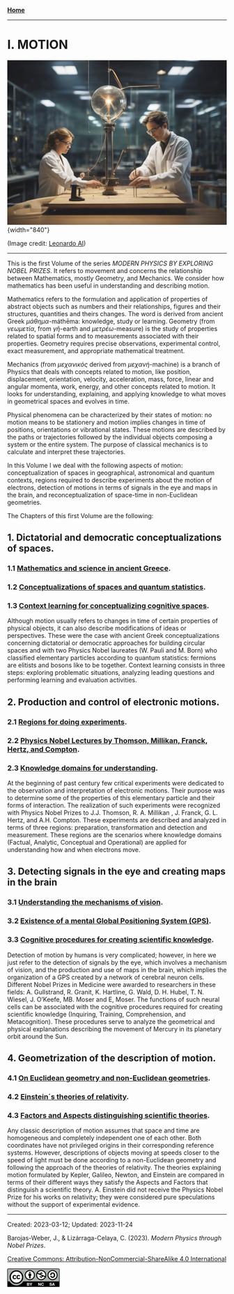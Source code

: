 
[**Home**](../index.md)

***

# I. MOTION

![Motion](../figs/Leonardo_Diffusion_Motion.jpg){width="840"}

(Image credit: [Leonardo AI](https://leonardo.ai/))

***

This is the first Volume of the series _MODERN PHYSICS BY EXPLORING NOBEL PRIZES_. It refers to movement and concerns the relationship between Mathematics, mostly Geometry, and Mechanics. We consider how mathematics has been useful in understanding and describing motion.

Mathematics refers to the formulation and application of properties of abstract objects such as numbers and their relationships, figures and their structures, quantities and theirs changes. The word is derived from ancient Greek _μάθημα_-máthēma: knowledge, study or  learning.  Geometry (from _γεωμετία_, from _γῆ_-earth and _μετρέω_-measure) is the study of properties related to spatial forms and to measurements associated with their properties. Geometry requires precise observations, experimental control, exact measurement, and appropriate mathematical treatment. 

Mechanics (from _μεχανικός_ derived from _μεχανή_-machine) is a branch of Physics that deals with concepts related to motion, like position, displacement, orientation, velocity, acceleration, mass, force, linear and angular momenta, work, energy, and other concepts related to motion. It looks for understanding, explaining, and applying knowledge to what moves in geometrical spaces and evolves in time.

Physical phenomena can be characterized by their states of motion: no motion means to be stationery and motion implies changes in time of positions, orientations or vibrational states. These motions are described by the paths or trajectories followed by the individual objects composing a system or the entire system. The purpose of classical mechanics is to calculate and interpret these trajectories.

In this Volume I we deal with the following aspects of motion: conceptualization of spaces in geographical, astronomical and quantum contexts, regions required to describe experiments about the motion of electrons, detection of motions in terms of signals in the eye and maps in the brain, and reconceptualization of space-time in non-Euclidean geometries.

The Chapters of this first Volume are the following:


## 1. Dictatorial and democratic conceptualizations of spaces.</strong>

### 1.1 [Mathematics and science in ancient Greece](./vol-I-chap-1-sect-1.md).

### 1.2 [Conceptualizations of spaces and quantum statistics](./vol-I-chap-1-sect-2.md).

### 1.3 [Context learning for conceptualizing cognitive spaces](./vol-I-chap-1-sect-3.md).

Although motion usually refers to changes in time of certain properties of physical objects, it can also describe modifications of ideas or perspectives. These were the case with ancient Greek conceptualizations concerning dictatorial or democratic approaches for building circular spaces and with two Physics Nobel laureates (W. Pauli and M. Born) who classified elementary particles according to quantum statistics: fermions are elitists and bosons like to be together. Context learning consists in three steps: exploring problematic situations, analyzing leading questions and performing learning and evaluation activities.
  	
## 2. Production and control of electronic motions.</strong>

### 2.1  [Regions for doing experiments](./vol-I-chap-2-sect-1.md).

### 2.2  [Physics Nobel Lectures by Thomson, Millikan, Franck, Hertz, and Compton](./vol-I-chap-2-sect-2.md).

### 2.3  [Knowledge domains for understanding](./vol-I-chap-2-sect-3.md).

At the beginning of past century few critical experiments were dedicated to the observation and interpretation of electronic motions. Their purpose was to determine some of the properties of this elementary particle and their forms of interaction. The realization of such experiments were recognized with Physics Nobel Prizes to J.J. Thomson, R. A. Millikan , J. Franck, G. L. Hertz, and A.H. Compton. These experiments are described and analyzed in terms of three regions: preparation, transformation and detection and measurement. These regions are the scenarios where knowledge domains (Factual, Analytic, Conceptual and Operational) are applied for understanding how and when electrons move.	

## 3. Detecting signals in the eye and creating maps in the brain</strong>

### 3.1  [Understanding the mechanisms of vision](./vol-I-chap-3-sect-1.md).

### 3.2  [Existence of a mental Global Positioning System (GPS)](./vol-I-chap-3-sect-2.md).

### 3.3  [Cognitive procedures for creating scientific knowledge](./vol-I-chap-3-sect-3.md).

Detection of motion by humans is very complicated; however, in here we just refer to the detection of signals by the eye, which involves a mechanism of vision, and the production and use of maps in the brain, which implies the organization of a GPS created by a network of cerebral neuron cells. Different Nobel Prizes in Medicine were awarded to researchers in these fields: A. Gullstrand, R. Granit, K. Hartline, G. Wald, D. H. Hubel, T. N. Wiesel, J. O’Keefe, MB. Moser and E, Moser. The functions of such neural cells can be associated with the cognitive procedures required for creating scientific knowledge (Inquiring, Training, Comprehension, and Metacognition). These procedures serve to analyze the geometrical and physical explanations describing the movement of Mercury in its planetary orbit around the Sun.
         
## 4. Geometrization of the description of motion.

### 4.1  [On Euclidean geometry and non-Euclidean geometries](./vol-I-chap-4-sect-1.md).

### 4.2  [Einstein´s theories of relativity](./vol-I-chap-4-sect-2.md).

### 4.3  [Factors and Aspects distinguishing scientific theories](./vol-I-chap-4-sect-3.md).

Any classic description of motion assumes that space and time are homogeneous and completely independent one of each other. Both coordinates have not privileged origins in their corresponding reference systems. However, descriptions of objects moving at speeds closer to the speed of light must be done according to a non-Euclidean geometry and following the approach of the theories of relativity. The theories explaining motion formulated by Kepler, Galileo, Newton, and Einstein are compared in terms of their different ways they satisfy the Aspects and Factors that distinguish a scientific theory. A. Einstein did not receive the Physics Nobel Prize for his works on relativity; they were considered pure speculations without the support of experimental evidence.


***

Created: 2023-03-12; Updated: 2023-11-24 

Barojas-Weber, J., & Lizárraga-Celaya, C. (2023).
_Modern Physics through Nobel Prizes_.

[Creative Commons:  Attribution-NonCommercial-ShareAlike 4.0 International](https://creativecommons.org/licenses/by-nc-sa/4.0/legalcode)

<img src="../figs/cc-by-nc-sa_icon.png">
